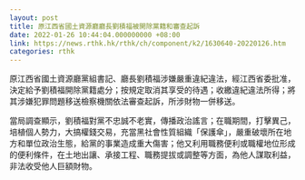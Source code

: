 ```yaml
---
layout: post
title: 原江西省國土資源廳廳長劉積福被開除黨籍和審查起訴
date: 2022-01-26 10:44:04.000000000 +08:00
link: https://news.rthk.hk/rthk/ch/component/k2/1630640-20220126.htm
categories: rthk
---
```


原江西省國土資源廳黨組書記、廳長劉積福涉嫌嚴重違紀違法，經江西省委批准，決定給予劉積福開除黨籍處分；按規定取消其享受的待遇；收繳違紀違法所得；將其涉嫌犯罪問題移送檢察機關依法審查起訴，所涉財物一併移送。

當局調查顯示，劉積福對黨不忠誠不老實，傳播政治謠言；在職期間，打擊異己，培植個人勢力，大搞權錢交易，充當黑社會性質組織「保護傘」，嚴重破壞所在地方和單位政治生態，給黨的事業造成重大傷害；他又利用職務便利或職權地位形成的便利條件，在土地出讓、承接工程、職務提拔或調整等方面，為他人謀取利益，非法收受他人巨額財物。
